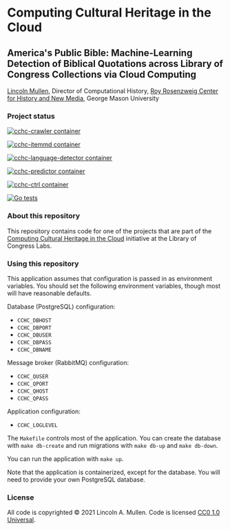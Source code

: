 # Computing Cultural Heritage in the Cloud

## America's Public Bible: Machine-Learning Detection of Biblical Quotations across Library of Congress Collections via Cloud Computing

[Lincoln Mullen](https://lincolnmullen.com), Director of Computational History,
[Roy Rosenzweig Center for History and New Media](https://rrchnm.org), George
Mason University

### Project status

[![cchc-crawler container](https://github.com/lmullen/cchc/actions/workflows/docker-publish-crawler.yml/badge.svg)](https://github.com/lmullen/cchc/actions/workflows/docker-publish-crawler.yml)

[![cchc-itemmd container](https://github.com/lmullen/cchc/actions/workflows/docker-publish-itemmd.yml/badge.svg)](https://github.com/lmullen/cchc/actions/workflows/docker-publish-itemmd.yml)

[![cchc-language-detector container](https://github.com/lmullen/cchc/actions/workflows/docker-publish-language-detector.yml/badge.svg)](https://github.com/lmullen/cchc/actions/workflows/docker-publish-language-detector.yml)

[![cchc-predictor container](https://github.com/lmullen/cchc/actions/workflows/docker-publish-predictor.yml/badge.svg)](https://github.com/lmullen/cchc/actions/workflows/docker-publish-predictor.yml)

[![cchc-ctrl container](https://github.com/lmullen/cchc/actions/workflows/docker-publish-ctrl.yml/badge.svg)](https://github.com/lmullen/cchc/actions/workflows/docker-publish-ctrl.yml)

[![Go tests](https://github.com/lmullen/cchc/actions/workflows/go.yml/badge.svg)](https://github.com/lmullen/cchc/actions/workflows/go.yml) 

### About this repository

This repository contains code for one of the projects that are part of the [Computing Cultural Heritage in the Cloud](https://labs.loc.gov/work/experiments/cchc/) initiative at the Library of Congress Labs.

### Using this repository

This application assumes that configuration is passed in as environment
variables. You should set the following environment variables, though most will
have reasonable defaults.

Database (PostgreSQL) configuration:

- `CCHC_DBHOST`
- `CCHC_DBPORT`
- `CCHC_DBUSER`
- `CCHC_DBPASS`
- `CCHC_DBNAME`

Message broker (RabbitMQ) configuration:

- `CCHC_QUSER`
- `CCHC_QPORT`
- `CCHC_QHOST`
- `CCHC_QPASS`

Application configuration:

- `CCHC_LOGLEVEL`

The `Makefile` controls most of the application. You can create the database
with `make db-create` and run migrations with `make db-up` and `make db-down`.

You can run the application with `make up`.

Note that the application is containerized, except for the database. You will
need to provide your own PostgreSQL database.

### License

All code is copyrighted &copy; 2021 Lincoln A. Mullen. Code is licensed [CC0 1.0
Universal](https://github.com/lmullen/cchc/blob/main/LICENSE).

